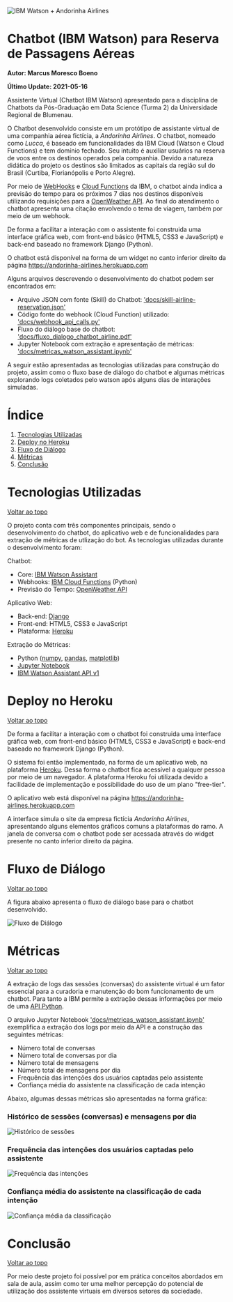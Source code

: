 ![IBM Watson + Andorinha Airlines](docs/cover.png)
# Chatbot (IBM Watson) para Reserva de Passagens Aéreas

**Autor: Marcus Moresco Boeno**

**Último Update: 2021-05-16**

Assistente Virtual (Chatbot IBM Watson) apresentado para a disciplina de Chatbots da Pós-Graduação em Data Science (Turma 2) da Universidade Regional de Blumenau.

O Chatbot desenvolvido consiste em um protótipo de assistante virtual de uma companhia aérea fictícia, a _Andorinha Airlines_. O chatbot, nomeado como _Lucca_, é baseado em funcionalidades da IBM Cloud (Watson e Cloud Functions) e tem domínio fechado. Seu intuito é auxiliar usuários na reserva de voos entre os destinos operados pela companhia. Devido a natureza didática do projeto os destinos são limitados as capitais da região sul do Brasil (Curtiba, Florianópolis e Porto Alegre).

Por meio de [WebHooks](https://cloud.ibm.com/docs/assistant?topic=assistant-dialog-webhooks) e [Cloud Functions](https://cloud.ibm.com/functions/) da IBM, o chatbot ainda indica a previsão do tempo para os próximos 7 dias nos destinos disponíveis utilizando requisições para a [OpenWeather API](https://openweathermap.org/api). Ao final do atendimento o chatbot apresenta uma citação envolvendo o tema de viagem, também por meio de um webhook.

De forma a facilitar a interação com o assistente foi construida uma interface gráfica web, com front-end básico (HTML5, CSS3 e JavaScript) e back-end baseado no framework Django (Python).

O chatbot está disponível na forma de um widget no canto inferior direito da página https://andorinha-airlines.herokuapp.com

Alguns arquivos descrevendo o desenvolvimento do chatbot podem ser encontrados em:
 - Arquivo JSON com fonte (Skill) do Chatbot: ['docs/skill-airline-reservation.json'](docs/skill-airline-reservation.json)
 - Código fonte do webhook (Cloud Function) utilizado: ['docs/webhook_api_calls.py'](docs/webhook_api_calls.py)
 - Fluxo do diálogo base do chatbot: ['docs/fluxo_dialogo_chatbot_airline.pdf'](docs/fluxo_dialogo_chatbot_airline.pdf)
 - Jupyter Notebook com extração e apresentação de métricas: ['docs/metricas_watson_assistant.ipynb'](docs/metricas_watson_assistant.ipynb)

A seguir estão apresentadas as tecnologias utilizadas para construção do projeto, assim como o fluxo base de diálogo do chatbot e algumas métricas explorando logs coletados pelo watson após alguns dias de interações simuladas.

# Índice

1. [Tecnologias Utilizadas](#tecnologias-utilizadas)
2. [Deploy no Heroku](#deploy-no-heroku)
3. [Fluxo de Diálogo](#fluxo-de-diálogo)
4. [Métricas](#métricas)
4. [Conclusão](#conclusão)

# Tecnologias Utilizadas
[Voltar ao topo](#índice)

O projeto conta com três componentes principais, sendo o desenvolvimento do chatbot, do aplicativo web e de funcionalidades para extração de métricas de utlização do bot.
As tecnologias utilizadas durante o desenvolvimento foram:

Chatbot:
 - Core: [IBM Watson Assistant](https://www.ibm.com/cloud/watson-assistant)
 - Webhooks: [IBM Cloud Functions](https://cloud.ibm.com/functions/) (Python)
 - Previsão do Tempo: [OpenWeather API](https://openweathermap.org/api)

Aplicativo Web:
 - Back-end: [Django](https://www.djangoproject.com/)
 - Front-end: HTML5, CSS3 e JavaScript
 - Plataforma: [Heroku](https://www.heroku.com/)

Extração do Métricas:
 - Python ([numpy](https://numpy.org/), [pandas](https://pandas.pydata.org/), [matplotlib](https://matplotlib.org/))
 - [Jupyter Notebook](https://jupyter.org/)
 - [IBM Watson Assistant API v1](https://cloud.ibm.com/apidocs/assistant/assistant-v1) 


# Deploy no Heroku
[Voltar ao topo](#índice)

De forma a facilitar a interação com o chatbot foi construida uma interface gráfica web, com front-end básico (HTML5, CSS3 e JavaScript) e back-end baseado no framework Django (Python).

O sistema foi então implementado, na forma de um aplicativo web, na plataforma [Heroku](https://www.heroku.com/). Dessa forma o chatbot fica acessível a qualquer pessoa por meio de um navegador. A plataforma Heroku foi utilizada devido a facilidade de implementação e possibilidade do uso de um plano "free-tier". 

O aplicativo web está disponível na página https://andorinha-airlines.herokuapp.com

A interface simula o site da empresa fictícia _Andorinha Airlines_, apresentando alguns elementos gráficos comuns a plataformas do ramo. A janela de conversa com o chatbot pode ser acessada através do widget presente no canto inferior direito da página.

# Fluxo de Diálogo
[Voltar ao topo](#índice)

A figura abaixo apresenta o fluxo de diálogo base para o chatbot desenvolvido.  

![Fluxo de Diálogo](docs/fluxo_dialogo_chatbot_airline.png)

# Métricas
[Voltar ao topo](#índice)

A extração de logs das sessões (conversas) do assistente virtual é um fator essencial para a curadoria e manutenção do bom funcionamento de um chatbot. Para tanto a IBM permite a extração dessas informações por meio de uma [API Python]().

O arquivo Jupyter Notebook ['docs/metricas_watson_assistant.ipynb']() exemplifica a extração dos logs por meio da API e a construção das seguintes métricas:

 - Número total de conversas
 - Número total de conversas por dia
 - Número total de mensagens
 - Número total de mensagens por dia
 - Frequência das intenções dos usuários captadas pelo assistente
 - Confiança média do assistente na classificação de cada intenção

Abaixo, algumas dessas métricas são apresentadas na forma gráfica:

### Histórico de sessões (conversas) e mensagens por dia
![Histórico de sessões](docs/historicos_convs_msgs.png)

### Frequência das intenções dos usuários captadas pelo assistente
![Frequência das intenções](docs/freq_intencao.png)

### Confiança média do assistente na classificação de cada intenção
![Confiança média da classificação](docs/conf_intencao.png)


# Conclusão
[Voltar ao topo](#índice)

Por meio deste projeto foi possível por em prática conceitos abordados em sala de aula, assim como ter uma melhor percepção do potencial de utilização dos assistente virtuais em diversos setores da sociedade.